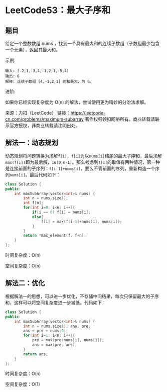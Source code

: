 # LeetCode53：最大子序和

## 题目

给定一个整数数组 nums ，找到一个具有最大和的连续子数组（子数组最少包含一个元素），返回其最大和。

示例:

```
输入: [-2,1,-3,4,-1,2,1,-5,4]
输出: 6
解释: 连续子数组 [4,-1,2,1] 的和最大，为 6。
```

进阶:

如果你已经实现复杂度为 O(n) 的解法，尝试使用更为精妙的分治法求解。

来源：力扣（LeetCode）
链接：https://leetcode-cn.com/problems/maximum-subarray
著作权归领扣网络所有。商业转载请联系官方授权，非商业转载请注明出处。

## 解法一：动态规划

动态规划将问题转换为求解`f[i]`，`f[i]`为以`nums[i]`结尾的最大子序和，最后求解`max(f[i])`即为最后解，`i∈[0,n-1]`。那么考虑到`f[i]`的取值有两种情况，第一种是连接前面的子序列：`f[i-1]+nums[i]`，要么不管前面的序列，重新构造一个序列`nums[i]`。最后代码如下：

```c++
class Solution {
public:
    int maxSubArray(vector<int>& nums) {
        int n = nums.size();
        int f[n];
        for(int i=0; i<n; i++){
            if(i == 0) f[i] = nums[i];
            else{
                f[i] = max(f[i-1]+nums[i], nums[i]);
            }
        }
        return *max_element(f, f+n);
    }
};
```

时间复杂度：O(n)

空间复杂度：O(n)

## 解法二：优化

根据解法一的思想，可以进一步优化，不存储中间结果，每次只保留最大的子序和，这样可以将空间复杂度进一步减低。代码如下：

```c++
class Solution {
public:
    int maxSubArray(vector<int>& nums) {
        int n = nums.size(), ans, pre;
        ans = pre = nums[0];
        for(int i=1; i<n; i++){
            pre = max(pre+nums[i], nums[i]);
            ans = max(pre, ans);
        }
        return ans;
    }
};
```

时间复杂度：O(n)

空间复杂度：O(1)